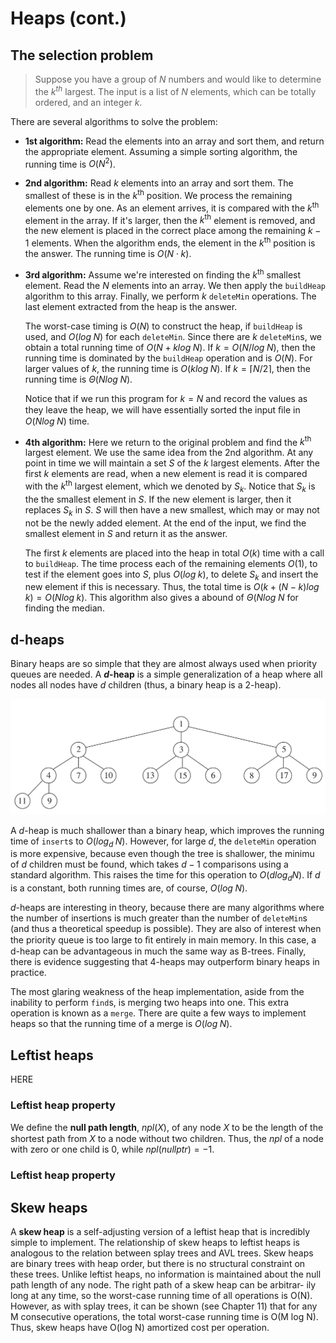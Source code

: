 # Heaps (cont.)

## The selection problem

> Suppose you have a group of $N$ numbers and would like to determine the $k^{th}$
> largest. The input is a list of $N$ elements, which can be totally ordered, and
> an integer $k$.

There are several algorithms to solve the problem:

* **1st algorithm:** Read the elements into an array and sort them, and return
  the appropriate element. Assuming a simple sorting algorithm, the running
  time is $O(N^2)$.

* **2nd algorithm:** Read $k$ elements into an array and sort them. The smallest
  of these is in the $k^{\text{th}}$ position. We process the remaining elements
  one by one. As an element arrives, it is compared with the $k^{\text{th}}$
  element in the array. If it's larger, then the $k^{\text{th}}$ element is
  removed, and the new element is placed in the correct place among the
  remaining $k-1$ elements. When the algorithm ends, the element in the
  $k^{\text{th}}$ position is the answer. The running time is $O(N \cdot k)$.

* **3rd algorithm:** Assume we're interested on finding the
  $k^{\text{th}}$ smallest element. Read the $N$ elements into an array. We then
  apply the `buildHeap` algorithm to this array. Finally, we perform $k$
  `deleteMin` operations. The last element extracted from the heap is the
  answer.

  The worst-case timing is $O(N)$ to construct the heap, if `buildHeap` is used,
  and $O(log\;N)$ for each `deleteMin`. Since there are $k$ `deleteMin`s, we
  obtain a total running time of $O(N + klog\;N)$. If $k = O(N/log\;N)$, then
  the running time is dominated by the `buildHeap` operation and is $O(N)$. For
  larger values of $k$, the running time is $O(klog\;N)$. If $k = \lceil N/2
  \rceil$, then the running time is $\Theta(Nlog\;N)$.

  Notice that if we run this program for $k = N$ and record the values as they
  leave the heap, we will have essentially sorted the input ﬁle in $O(Nlog\;N)$
  time.

* **4th algorithm:** Here we return to the original problem and find the
  $k^{\text{th}}$ largest element. We use the same idea from the 2nd algorithm.
  At any point in time we will maintain a set $S$ of the $k$ largest elements.
  After the first $k$ elements are read, when a new element is read it is
  compared with the $k^{\text{th}}$ largest element, which we denoted by
  $S_{k}$. Notice that $S_{k}$ is the the smallest element in $S$. If the new
  element is larger, then it replaces $S_{k}$ in $S$. $S$ will then have a new
  smallest, which may or may not not be the newly added element. At the end of
  the input, we find the smallest element in $S$ and return it as the answer.

  The first $k$ elements are placed into the heap in total $O(k)$ time with a
  call to `buildHeap`. The time process each of the remaining elements $O(1)$,
  to test if the element goes into $S$, plus $O(log\;k)$, to delete $S_{k}$ and
  insert the new element if this is necessary. Thus, the total time is
  $O(k+(N-k) log\;k) = O(Nlog\;k)$. This algorithm also gives a abound of
  $\Theta(Nlog\;N$ for finding the median.


## d-heaps

Binary heaps are so simple that they are almost always used when priority queues
are needed. A **$d$-heap** is a simple generalization of a heap where all nodes
all nodes have $d$ children (thus, a binary heap is a 2-heap).

![A d-heap (d = 3)](images/d-heap-example.png "d-heap example")

A $d$-heap is much shallower than a binary heap, which improves the running time
of `insert`s to $O(log_{d}\;N)$. However, for large $d$, the `deleteMin`
operation is more expensive, because even though the tree is shallower, the
minimu of $d$ children must be found, which takes $d-1$ comparisons using a
standard algorithm. This raises the time for this operation to $O(dlog_{d}N)$.
If $d$ is a constant, both running times are, of course, $O(log\;N)$. 

$d$-heaps are interesting in theory, because there are many algorithms where the
number of insertions is much greater than the number of `deleteMin`s (and thus a
theoretical speedup is possible). They are also of interest when the priority
queue is too large to ﬁt entirely in main memory. In this case, a d-heap can be
advantageous in much the same way as B-trees. Finally, there is evidence
suggesting that $4$-heaps may outperform binary heaps in practice.

The most glaring weakness of the heap implementation, aside from the inability
to perform `find`s, is merging two heaps into one. This extra operation is known
as a `merge`. There are quite a few ways to implement heaps so that the running
time of a merge is $O(log\;N)$.

## Leftist heaps

HERE

### Leftist heap property

We deﬁne the **null path length**, $npl(X)$, of any node $X$ to be the length of
the shortest path from $X$ to a node without two children. Thus, the $npl$ of a
node with zero or one child is $0$, while $npl(nullptr) = −1$.

### Leftist heap property

## Skew heaps

A **skew heap** is a self-adjusting version of a leftist heap that is incredibly
simple to implement. The relationship of skew heaps to leftist heaps is
analogous to the relation between splay trees and AVL trees. Skew heaps are
binary trees with heap order, but there is no structural constraint on these
trees. Unlike leftist heaps, no information is maintained about the null path
length of any node. The right path of a skew heap can be arbitrar- ily long at
any time, so the worst-case running time of all operations is O(N). However, as
with splay trees, it can be shown (see Chapter 11) that for any M consecutive
operations, the total worst-case running time is O(M log N). Thus, skew heaps
have O(log N) amortized cost per operation.
